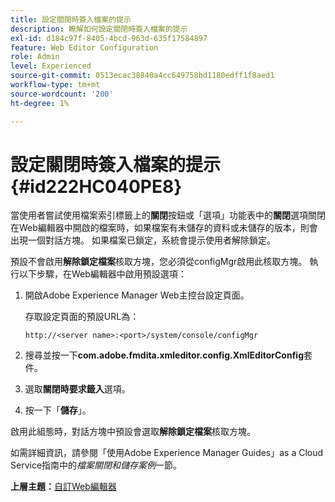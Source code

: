 ```yaml
---
title: 設定關閉時簽入檔案的提示
description: 瞭解如何設定關閉時簽入檔案的提示
exl-id: d184c97f-8405-4bcd-963d-635f17584897
feature: Web Editor Configuration
role: Admin
level: Experienced
source-git-commit: 0513ecac38840a4cc649758bd1180edff1f8aed1
workflow-type: tm+mt
source-wordcount: '200'
ht-degree: 1%

---
```


# 設定關閉時簽入檔案的提示 {#id222HC040PE8}

當使用者嘗試使用檔案索引標籤上的&#x200B;**關閉**&#x200B;按鈕或「選項」功能表中的&#x200B;**關閉**&#x200B;選項關閉在Web編輯器中開啟的檔案時，如果檔案有未儲存的資料或未儲存的版本，則會出現一個對話方塊。 如果檔案已鎖定，系統會提示使用者解除鎖定。

預設不會啟用&#x200B;**解除鎖定檔案**&#x200B;核取方塊，您必須從configMgr啟用此核取方塊。 執行以下步驟，在Web編輯器中啟用預設選項：

1. 開啟Adobe Experience Manager Web主控台設定頁面。

   存取設定頁面的預設URL為：

   ```http
   http://<server name>:<port>/system/console/configMgr
   ```

1. 搜尋並按一下&#x200B;**com.adobe.fmdita.xmleditor.config.XmlEditorConfig**&#x200B;套件。

1. 選取&#x200B;**關閉時要求籤入**&#x200B;選項。

1. 按一下「**儲存**」。


啟用此組態時，對話方塊中預設會選取&#x200B;**解除鎖定檔案**&#x200B;核取方塊。

如需詳細資訊，請參閱「使用Adobe Experience Manager Guides」as a Cloud Service指南中的&#x200B;*檔案關閉和儲存案例*&#x200B;一節。

**上層主題：**&#x200B;[&#x200B;自訂Web編輯器](conf-web-editor.md)
